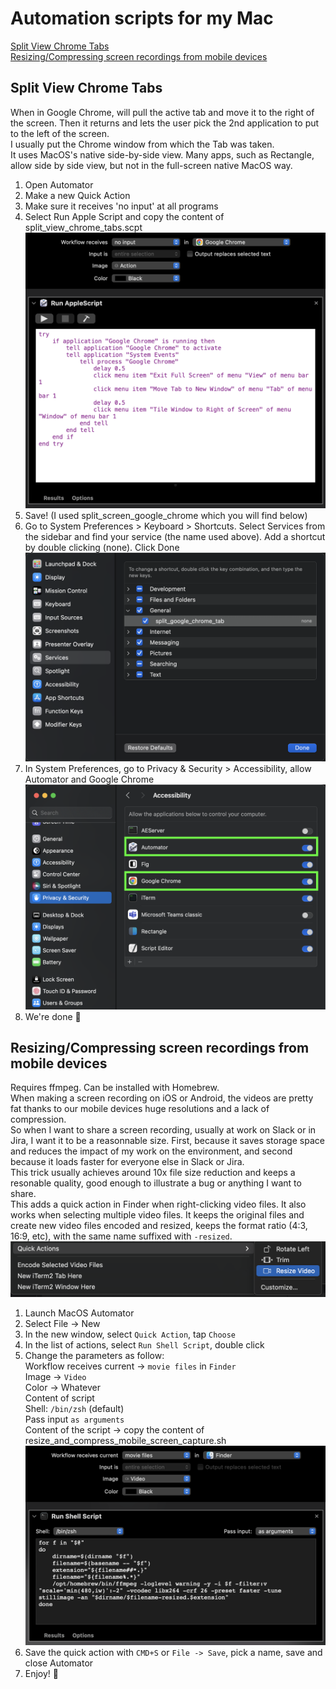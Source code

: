 # Automation scripts for my Mac

[Split View Chrome Tabs](#split-view-chrome-tabs)  
[Resizing/Compressing screen recordings from mobile devices](#resizingcompressing-screen-recordings-from-mobile-devices)

## Split View Chrome Tabs

When in Google Chrome, will pull the active tab and move it to the right of the screen. Then it returns and lets the user pick the 2nd application to put to the left of the screen.  
I usually put the Chrome window from which the Tab was taken.  
It uses MacOS's native side-by-side view. Many apps, such as Rectangle, allow side by side view, but not in the full-screen native MacOS way.  

1. Open Automator
2. Make a new Quick Action
3. Make sure it receives 'no input' at all programs
4. Select Run Apple Script and copy the content of split_view_chrome_tabs.scpt
![image](img/split_view_chrome_tabs.png)
5. Save! (I used split_screen_google_chrome which you will find below)
6. Go to System Preferences > Keyboard > Shortcuts. Select Services from the sidebar and find your service (the name used above). Add a shortcut by double clicking (none). Click Done
![image](img/split_view_chrome_tabs_shortcut.png)
7. In System Preferences, go to Privacy & Security > Accessibility, allow Automator and Google Chrome
![image](img/split_view_chrome_tabs_accessibility.png)
8. We're done :tada:

## Resizing/Compressing screen recordings from mobile devices

Requires ffmpeg. Can be installed with Homebrew.  
When making a screen recording on iOS or Android, the videos are pretty fat thanks to our mobile devices huge resolutions and a lack of compression.  
So when I want to share a screen recording, usually at work on Slack or in Jira, I want it to be a reasonnable size. First, because it saves storage space and reduces the impact of my work on the environment, and second because it loads faster for everyone else in Slack or Jira.  
This trick usually achieves around 10x file size reduction and keeps a resonable quality, good enough to illustrate a bug or anything I want to share.  
This adds a quick action in Finder when right-clicking video files. It also works when selecting multiple video files. It keeps the original files and create new video files encoded and resized, keeps the format ratio (4:3, 16:9, etc), with the same name suffixed with `-resized`.  
![image](img/resize_and_compress_mobile_screen_capture_finder.png)

1. Launch MacOS Automator
2. Select File → New
3. In the new window, select `Quick Action`, tap `Choose`
4. In the list of actions, select `Run Shell Script`, double click
5. Change the parameters as follow:  
Workflow receives current → `movie files` in `Finder`  
Image → `Video`  
Color → Whatever  
Content of script  
Shell: `/bin/zsh` (default)  
Pass input `as arguments`  
Content of the script → copy the content of resize_and_compress_mobile_screen_capture.sh  
![image](img/resize_and_compress_mobile_screen_capture.png)
6. Save the quick action with `CMD+S` or `File -> Save`, pick a name, save and close Automator
7. Enjoy! :tada:


